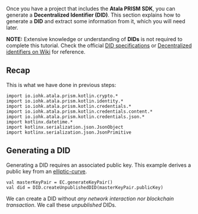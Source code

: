 Once you have a project that includes the **Atala PRISM SDK**, you can generate a **Decentralized Identifier (DID)**. This section explains how to generate a **DID** and extract some information from it, which you will need later.

**NOTE:** Extensive knowledge or understanding of **DIDs** is not required to complete this tutorial. Check the official [DID specifications](https://w3c-ccg.github.io/did-spec/) or [Decentralized identifiers on Wiki](https://en.wikipedia.org/wiki/Decentralized_identifiers) for reference.

## Recap
This is what we have done in previous steps:

```kotlin:ank
import io.iohk.atala.prism.kotlin.crypto.*
import io.iohk.atala.prism.kotlin.identity.*
import io.iohk.atala.prism.kotlin.credentials.*
import io.iohk.atala.prism.kotlin.credentials.content.*
import io.iohk.atala.prism.kotlin.credentials.json.*
import kotlinx.datetime.*
import kotlinx.serialization.json.JsonObject
import kotlinx.serialization.json.JsonPrimitive
```

## Generating a DID

Generating a DID requires an associated public key. This example derives a public key from an [elliptic-curve](https://en.wikipedia.org/wiki/Elliptic-curve_cryptography).

```kotlin:ank
val masterKeyPair = EC.generateKeyPair()
val did = DID.createUnpublishedDID(masterKeyPair.publicKey)
```

We can create a DID without *any network interaction nor blockchain transaction*. We call these *unpublished* DIDs.
